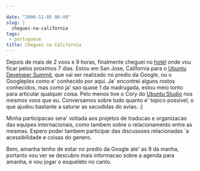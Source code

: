 ```yaml
---

date: "2006-11-05 06:49"
slug: |
  cheguei-na-california
tags:
 - portuguese
title: Cheguei na California
---
```


Depois de mais de 2 voos e 9 horas, finalmente cheguei no
[hotel](http://www.jdvhospitality.com/hotels/hotel/20) onde vou ficar
pelos proximos 7 dias. Estou em San Jose, California para o [Ubuntu
Developer
Summit](https://wiki.ubuntu.com/UbuntuDeveloperSummitMountainView), que
vai ser realizado no predio da Google, ou o Googleplex como e' conhecido
por aqui. Ja' encontrei alguns rostos conhecidos, mas como ja' sao quase
1 da madrugada, estou meio tonto para articular qualquer coisa. Pelo
menos tive o Cory do [Ubuntu Studio](http://www.ubuntustudio.com/) nos
mesmos voos que eu. Conversamos sobre tudo quanto e' topico possivel, o
que ajudou bastante a saturar as sacudidas do aviao. :)

Minha participacao sera' voltada aos projetos de traducao e organizacao
das equipes internacionais, como tambem sobre o relacionamento entre as
mesmas. Espero poder tambem participar das discussoes relacionadas \`a
acessibilidade e coisas do genero.

Bem, amanha tenho de estar no predio da Google ate' as 9 da manha,
portanto vou ver se descubro mais informacao sobre a agenda para amanha,
e vou jogar o esqueleto no canto.
